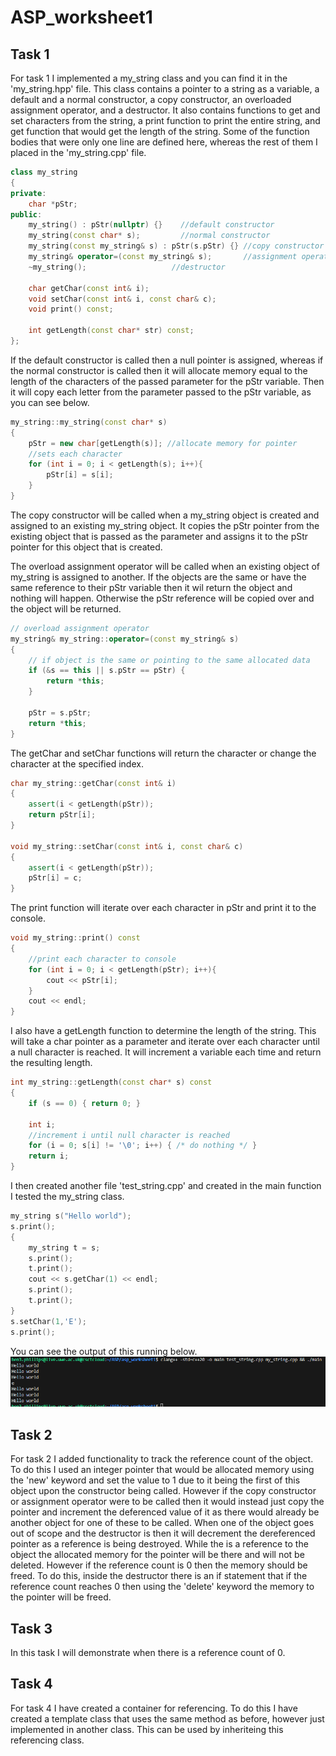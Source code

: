 # ASP_worksheet1

## Task 1

For task 1 I implemented a my_string class and you can find it in the 'my_string.hpp' file. This class contains a pointer to a string as a variable, a default and a normal constructor, a copy constructor, an overloaded assignment operator, and a destructor. It also contains functions to get and set characters from the string, a print function to print the entire string, and get function that would get the length of the string. Some of the function bodies that were only one line are defined here, whereas the rest of them I placed in the 'my_string.cpp' file.
```c++
class my_string
{
private:
    char *pStr;
public:
    my_string() : pStr(nullptr) {}    //default constructor
    my_string(const char* s);         //normal constructor
    my_string(const my_string& s) : pStr(s.pStr) {} //copy constructor
    my_string& operator=(const my_string& s);       //assignment operator overload
    ~my_string();                   //destructor
    
    char getChar(const int& i);
    void setChar(const int& i, const char& c);
    void print() const;

    int getLength(const char* str) const;
};
```

If the default constructor is called then a null pointer is assigned, whereas if the normal constructor is called then it will allocate memory equal to the length of the characters  of the passed parameter for the pStr variable. Then it will copy each letter from the parameter passed to the pStr variable, as you can see below.
```c++
my_string::my_string(const char* s)
{
    pStr = new char[getLength(s)]; //allocate memory for pointer
    //sets each character
    for (int i = 0; i < getLength(s); i++){
        pStr[i] = s[i];
    }
}
```

The copy constructor will be called when a my_string object is created and assigned to an existing my_string object. It copies the pStr pointer from the existing object that is passed as the parameter and assigns it to the pStr pointer for this object that is created.

The overload assignment operator will be called when an existing object of my_string is assigned to another. If the objects are the same or have the same reference to their pStr variable then it wil return the object and nothing will happen. Otherwise the pStr reference will be copied over and the object will be returned.
```c++
// overload assignment operator
my_string& my_string::operator=(const my_string& s)
{
    // if object is the same or pointing to the same allocated data
    if (&s == this || s.pStr == pStr) {
        return *this; 
    }

    pStr = s.pStr;
    return *this;
} 
```

The getChar and setChar functions will return the character or change the character at the specified index.
```c++
char my_string::getChar(const int& i)
{
    assert(i < getLength(pStr));
    return pStr[i];
}

void my_string::setChar(const int& i, const char& c)
{
    assert(i < getLength(pStr));
    pStr[i] = c;
}
```

The print function will iterate over each character in pStr and print it to the console.
```c++
void my_string::print() const
{
    //print each character to console
    for (int i = 0; i < getLength(pStr); i++){
        cout << pStr[i];
    }
    cout << endl;
}
```

I also have a getLength function to determine the length of the string. This will take a char pointer as a parameter and iterate over each character until a null character is reached. It will increment a variable each time and return the resulting length.
```c++
int my_string::getLength(const char* s) const
{
    if (s == 0) { return 0; }

    int i;
    //increment i until null character is reached
    for (i = 0; s[i] != '\0'; i++) { /* do nothing */ }
    return i;
}
```

I then created another file 'test_string.cpp' and created in the main function I tested the my_string class.
```c++
my_string s("Hello world");
s.print();
{
    my_string t = s;
    s.print();
    t.print();
    cout << s.getChar(1) << endl;
    s.print();
    t.print();
}
s.setChar(1,'E');
s.print();
```

You can see the output of this running below.
![Task 1 my_string output](images/task1_my_string_test_output.png)


## Task 2

For task 2 I added functionality to track the reference count of the object. To do this I used an integer pointer that would be allocated memory using the 'new' keyword and set the value to 1 due to it being the first of this object upon the constructor being called. However if the copy constructor or assignment operator were to be called then it would instead just copy the pointer and increment the deferenced value of it as there would already be another object for one of these to be called. When one of the object goes out of scope and the destructor is then it will decrement the dereferenced pointer as a reference is being destroyed. While the is a reference to the object the allocated memory for the pointer will be there and will not be deleted. However if the reference count is 0 then the memory should be freed. To do this, inside the destructor there is an if statement that if the reference count reaches 0 then using the 'delete' keyword the memory to the pointer will be freed.


## Task 3

In this task I will demonstrate when there is a reference count of 0.


## Task 4

For task 4 I have created a container for referencing. To do this I have created a template class that uses the same method as before, however just implemented in another class. This can be used by inheriteing this referencing class.